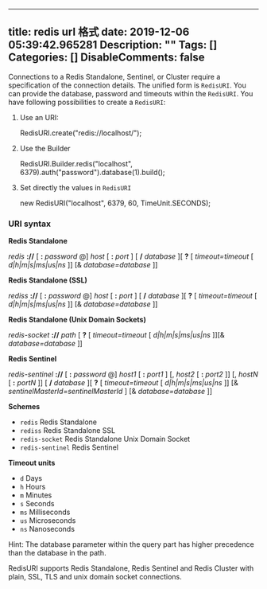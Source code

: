 
---
title: redis url 格式
date: 2019-12-06 05:39:42.965281
Description: ""
Tags: []
Categories: []
DisableComments: false
---
Connections to a Redis Standalone, Sentinel, or Cluster require a
specification of the connection details. The unified form is `RedisURI`. You
can provide the database, password and timeouts within the `RedisURI`. You
have following possibilities to create a `RedisURI`:

  1. Use an URI:
    
        RedisURI.create("redis://localhost/");

  2. Use the Builder
    
        RedisURI.Builder.redis("localhost", 6379).auth("password").database(1).build();

  3. Set directly the values in `RedisURI`
    
        new RedisURI("localhost", 6379, 60, TimeUnit.SECONDS);

### URI syntax

 **Redis Standalone**

 _redis_   **://**  [ **:**   _password_ @]  _host_  [ **:**   _port_ ] [
**/**   _database_ ][ **?**  [ _timeout=timeout_ [ _d|h|m|s|ms|us|ns_ ]] [&
_database=database_ ]]

 **Redis Standalone (SSL)**

 _rediss_   **://**  [ **:**   _password_ @]  _host_  [ **:**   _port_ ] [
**/**   _database_ ][ **?**  [ _timeout=timeout_ [ _d|h|m|s|ms|us|ns_ ]] [&
_database=database_ ]]

 **Redis Standalone (Unix Domain Sockets)**

 _redis-socket_   **://**   _path_  [ **?** [ _timeout=timeout_ [
_d|h|m|s|ms|us|ns_ ]][& _database=database_ ]]

 **Redis Sentinel**

 _redis-sentinel_   **://**  [ **:**   _password_ @]  _host1_ [ **:**
_port1_ ] [,  _host2_ [ **:**   _port2_ ]] [,  _hostN_ [ **:**   _portN_ ]] [
**/**   _database_ ][ **?** [ _timeout=timeout_ [ _d|h|m|s|ms|us|ns_ ]] [&
_sentinelMasterId=sentinelMasterId_ ] [& _database=database_ ]]

 **Schemes**

  * `redis` Redis Standalone
  * `rediss` Redis Standalone SSL
  * `redis-socket` Redis Standalone Unix Domain Socket
  * `redis-sentinel` Redis Sentinel

 **Timeout units**

  * `d` Days
  * `h` Hours
  * `m` Minutes
  * `s` Seconds
  * `ms` Milliseconds
  * `us` Microseconds
  * `ns` Nanoseconds

Hint: The database parameter within the query part has higher precedence than
the database in the path.

RedisURI supports Redis Standalone, Redis Sentinel and Redis Cluster with
plain, SSL, TLS and unix domain socket connections.


